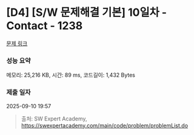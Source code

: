 # [D4] [S/W 문제해결 기본] 10일차 - Contact - 1238 

[문제 링크](https://swexpertacademy.com/main/code/problem/problemDetail.do?contestProbId=AV15B1cKAKwCFAYD) 

### 성능 요약

메모리: 25,216 KB, 시간: 89 ms, 코드길이: 1,432 Bytes

### 제출 일자

2025-09-10 19:57



> 출처: SW Expert Academy, https://swexpertacademy.com/main/code/problem/problemList.do